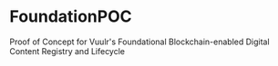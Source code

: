 # FoundationPOC
Proof of Concept for Vuulr's Foundational Blockchain-enabled Digital Content Registry and Lifecycle

